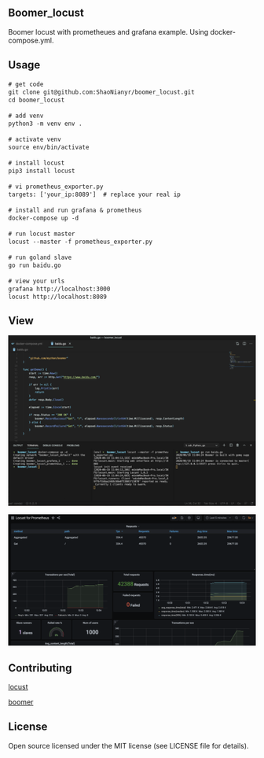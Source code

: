 ## Boomer_locust

Boomer locust with prometheues and grafana example. Using docker-compose.yml.

## Usage

```
# get code
git clone git@github.com:ShaoNianyr/boomer_locust.git
cd boomer_locust

# add venv
python3 -m venv env .

# activate venv
source env/bin/activate

# install locust
pip3 install locust

# vi prometheus_exporter.py
targets: ['your_ip:8089']  # replace your real ip

# install and run grafana & prometheus
docker-compose up -d

# run locust master
locust --master -f prometheus_exporter.py

# run goland slave
go run baidu.go

# view your urls
grafana http://localhost:3000
locust http://localhost:8089
```

## View

![code](code.png)

![grafana](grafana.png)

## Contributing

[locust](https://github.com/locustio/locust)

[boomer](https://github.com/myzhan/boomer)

## License

Open source licensed under the MIT license (see LICENSE file for details).